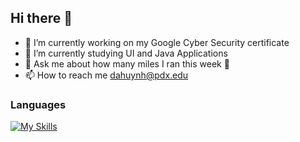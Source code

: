 ## Hi there 👋

- 📖 I’m currently working on my Google Cyber Security certificate
- 🌱 I’m currently studying UI and Java Applications
- 💬 Ask me about how many miles I ran this week 🐛
- 📫 How to reach me dahuynh@pdx.edu
  


### Languages
[![My Skills](https://skillicons.dev/icons?i=java,cpp,c,python,androidstudio,html,css)](https://skillicons.dev)
<!--
**danielhuynh081/danielhuynh081** is a ✨ _special_ ✨ repository because its `README.md` (this file) appears on your GitHub profile.


- 📖 I’m currently working on my Google Cyber Security certificate
- 🌱 I’m currently studying UI and Java Applications
- 💬 Ask me about how many miles I ran this week 🐛
- 📫 How to reach me dahuynh@pdx.edu
# Connect with me:
:### Connect with me
-->
